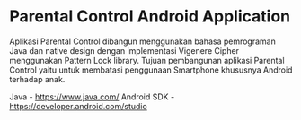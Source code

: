 # Parental Control Android Application
Aplikasi Parental Control dibangun menggunakan bahasa pemrograman Java dan native design dengan implementasi Vigenere Cipher menggunakan Pattern Lock library.
Tujuan pembangunan aplikasi Parental Control yaitu untuk membatasi penggunaan Smartphone khususnya Android terhadap anak.
 
 
Java - https://www.java.com/
Android SDK - https://developer.android.com/studio
